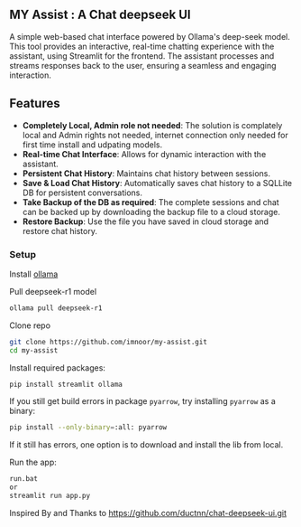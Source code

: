
## MY Assist : A Chat deepseek UI
A simple web-based chat interface powered by Ollama's deep-seek model.
This tool provides an interactive, real-time chatting experience with the
assistant, using Streamlit for the frontend. The assistant processes and streams
responses back to the user, ensuring a seamless and engaging interaction.

## Features
- **Completely Local, Admin role not needed**: The solution is complately local and Admin rights not needed, internet connection only needed for first time install and udpating models.
- **Real-time Chat Interface**: Allows for dynamic interaction with the assistant.
- **Persistent Chat History**: Maintains chat history between sessions.
- **Save & Load Chat History**: Automatically saves chat history to a SQLLite DB for persistent conversations.
- **Take Backup of the DB as required**: The complete sessions and chat can be backed up by downloading the backup file to a cloud storage.
- **Restore Backup**: Use the file you have saved in cloud storage and restore chat history.

### Setup

Install [ollama](https://ollama.com/download)

Pull deepseek-r1 model

```sh
ollama pull deepseek-r1 
```

Clone repo
```sh
git clone https://github.com/imnoor/my-assist.git
cd my-assist
```

Install required packages:
```sh
pip install streamlit ollama
```

If you still get build errors in package `pyarrow`, try installing `pyarrow`
as a binary:
```sh
pip install --only-binary=:all: pyarrow
```
If it still has errors, one option is to download and install the lib from local.

Run the app:
```sh
run.bat
or
streamlit run app.py
```

Inspired By and Thanks to https://github.com/ductnn/chat-deepseek-ui.git


